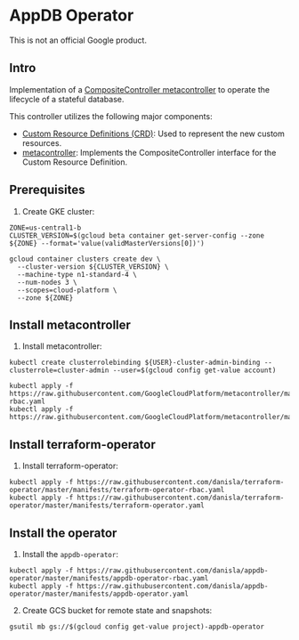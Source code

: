 # AppDB Operator

This is not an official Google product.

## Intro

Implementation of a [CompositeController metacontroller](https://github.com/GoogleCloudPlatform/metacontroller) to operate the lifecycle of a stateful database.

This controller utilizes the following major components:
- [Custom Resource Definitions (CRD)](https://kubernetes.io/docs/concepts/api-extension/custom-resources/): Used to represent the new custom resources.
- [metacontroller](https://github.com/GoogleCloudPlatform/metacontroller): Implements the CompositeController interface for the Custom Resource Definition.

## Prerequisites

1. Create GKE cluster:

```
ZONE=us-central1-b
CLUSTER_VERSION=$(gcloud beta container get-server-config --zone ${ZONE} --format='value(validMasterVersions[0])')

gcloud container clusters create dev \
  --cluster-version ${CLUSTER_VERSION} \
  --machine-type n1-standard-4 \
  --num-nodes 3 \
  --scopes=cloud-platform \
  --zone ${ZONE}
```

## Install metacontroller

1. Install metacontroller:

```
kubectl create clusterrolebinding ${USER}-cluster-admin-binding --clusterrole=cluster-admin --user=$(gcloud config get-value account)

kubectl apply -f https://raw.githubusercontent.com/GoogleCloudPlatform/metacontroller/master/manifests/metacontroller-rbac.yaml
kubectl apply -f https://raw.githubusercontent.com/GoogleCloudPlatform/metacontroller/master/manifests/metacontroller.yaml
```

## Install terraform-operator

1. Install terraform-operator:

```
kubectl apply -f https://raw.githubusercontent.com/danisla/terraform-operator/master/manifests/terraform-operator-rbac.yaml
kubectl apply -f https://raw.githubusercontent.com/danisla/terraform-operator/master/manifests/terraform-operator.yaml
```

## Install the operator

1. Install the `appdb-operator`:

```
kubectl apply -f https://raw.githubusercontent.com/danisla/appdb-operator/master/manifests/appdb-operator-rbac.yaml
kubectl apply -f https://raw.githubusercontent.com/danisla/appdb-operator/master/manifests/appdb-operator.yaml
```

2. Create GCS bucket for remote state and snapshots:

```
gsutil mb gs://$(gcloud config get-value project)-appdb-operator
```